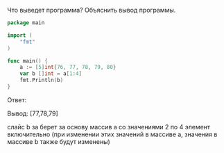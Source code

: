 Что выведет программа? Объяснить вывод программы.

```go
package main

import (
    "fmt"
)

func main() {
    a := [5]int{76, 77, 78, 79, 80}
    var b []int = a[1:4]
    fmt.Println(b)
}
```

Ответ:

Вывод: [77,78,79]

слайс b за берет за основу массив a 
со значениями 2 по 4 элемент включительно
(при изменении этих значений в массиве a, 
значения в массиве b также будут изменены)

